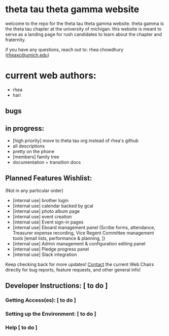 # theta tau theta gamma website
welcome to the repo for the theta tau theta gamma website. theta gamma is the theta tau chapter at the university of michigan. this website is meant to serve as a landing page for rush candidates to learn about the chapter and fraternity.

if you have any questions, reach out to: rhea chowdhury (rheaxc@umich.edu)

# current web authors:
* rhea 
* hari 

## bugs

## in progress:
* [high priority] move to theta tau org instead of rhea's github 
* all descriptions
* pretty on the phone
* [members] family tree
* documentation + transition docs

## Planned Features Wishlist:
(Not in any particular order)

* [internal use] brother login
* [internal use] calendar backed by gcal
* [internal use] photo album page
* [internal use] event creation
* [internal use] Event sign-in pages
* [internal use] Eboard management panel (Scribe forms, attendance, Treasurer expense recording, Vice Regent Committee management tools [email lists, performance & planning, ])
* [internal use] Admin management & configuration editing panel
* [internal use] Pledge progress panel
* [internal use] Slack integration

Keep checking back for more updates! [Contact](tht-web.committee@umich.edu) the current Web Chairs directly for bug reports, feature requests, and other general info!

## Developer Instructions: [ to do ]

### Getting Access(es): [ to do ]

### Setting up the Environment: [ to do ]

### Help [ to do ]
